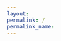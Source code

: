 ```yaml
---
layout: 
permalink: /
permalink_name: 
---
```


<html lang="en">
<head>
    <meta charset="UTF-8">
    <meta http-equiv="X-UA-Compatible" content="IE=edge">
    <meta name="viewport" content="width=device-width, initial-scale=1.0">
    <link rel="apple-touch-icon" sizes="180x180" href="/assets/favicon/apple-touch-icon.png">
    <link rel="icon" type="image/png" sizes="32x32" href="/assets/favicon/favicon-32x32.png">
    <link rel="icon" type="image/png" sizes="16x16" href="/assets/favicon/favicon-16x16.png">
    <link rel="manifest" href="/assets/favicon/site.webmanifest">
    <link rel="mask-icon" href="/assets/favicon/safari-pinned-tab.svg" color="#5bbad5">
    <title>dasfef</title>
</head>
<body>
    <canvas style = "position: fixed; top: 0; left: 0;"></canvas>
    <script type = "text/javascript" src="script.js"></script>
    
    
</body>
</html>